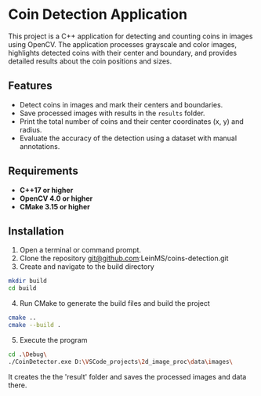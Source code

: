 # Coin Detection Application

This project is a C++ application for detecting and counting coins in images using OpenCV. The application processes grayscale and color images, highlights detected coins with their center and boundary, and provides detailed results about the coin positions and sizes.

## Features
- Detect coins in images and mark their centers and boundaries.
- Save processed images with results in the `results` folder.
- Print the total number of coins and their center coordinates (x, y) and radius.
- Evaluate the accuracy of the detection using a dataset with manual annotations.


## Requirements
- **C++17 or higher**
- **OpenCV 4.0 or higher**
- **CMake 3.15 or higher**

## Installation
1. Open a terminal or command prompt.
2. Clone the repository git@github.com:LeinMS/coins-detection.git
3. Create and navigate to the build directory
```bash
mkdir build
cd build
```
4. Run CMake to generate the build files and build the project
```bash
cmake ..
cmake --build .
```
5. Execute the program
```bash
cd .\Debug\
./CoinDetector.exe D:\VSCode_projects\2d_image_proc\data\images\
```
It creates the the 'result' folder and saves the processed images and data there.
